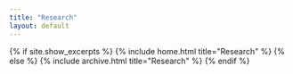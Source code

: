 ```yaml
---
title: "Research"
layout: default
---
```


{% if site.show_excerpts %}
  {% include home.html title="Research" %}
{% else %}
  {% include archive.html title="Research" %}
{% endif %}
